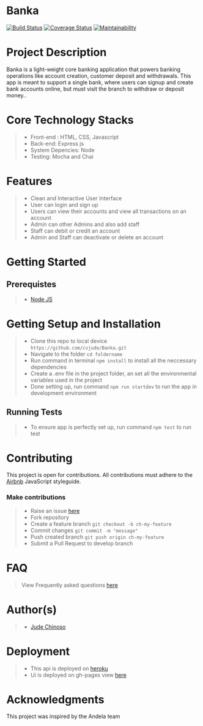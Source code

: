 # Banka

[![Build Status](https://travis-ci.org/cvjude/Banka.svg?branch=develop)](https://travis-ci.org/cvjude/Banka)
[![Coverage Status](https://coveralls.io/repos/github/cvjude/Banka/badge.svg?branch=ch-update-readme-and-add-badges-164893909)](https://coveralls.io/github/cvjude/Banka?branch=ch-update-readme-and-add-badges-164893909)
[![Maintainability](https://api.codeclimate.com/v1/badges/8a9845ae1ad1fd4d7906/maintainability)](https://codeclimate.com/github/cvjude/Banka/maintainability)

# Project Description
Banka is a light-weight core banking application that powers banking operations like account
creation, customer deposit and withdrawals. This app is meant to support a single bank, where
users can signup and create bank accounts online, but must visit the branch to withdraw or
deposit money..

# Core Technology Stacks
>- Front-end : HTML, CSS, Javascript
>- Back-end:  Express js
>- System Depencies:  Node
>- Testing: Mocha and Chai

# Features
>- Clean and Interactive User Interface
>- User can login and sign up
>- Users can view their accounts and view all transactions on an account
>- Admin can other Admins and also add staff
>- Staff can debit or credit an account
>- Admin and Staff can deactivate or delete an account

# Getting Started

## Prerequistes
>- [Node JS](https://nodejs.org/en/)

# Getting Setup and Installation
>- Clone this repo to local device `https://github.com/cvjude/Banka.git`
>- Navigate to the folder `cd foldername`
>- Run command in terminal `npm install` to install all the neccessary dependencies
>- Create a .env file in the project folder, an set all the environmental variables used in the project
>- Done setting up, run command `npm run startdev` to run the app in development environment 

## Running Tests
>- To ensure app is perfectly set up, run command `npm test` to run test

# Contributing
This project is open for contributions. All contributions must adhere to the [Airbnb](https://github.com/airbnb/javascript) JavaScript styleguide.

### Make contributions 
>- Raise an issue [here](https://github.com/cvjude/Banka/issues)
>- Fork repository
>- Create a feature branch `git checkout -b ch-my-feature`
>- Commit changes `git commit -m "message"`
>- Push created branch `git push origin ch-my-feature`
>- Submit a Pull Request to develop branch

# FAQ
> View Frequently asked questions [here](https://github.com/cvjude/Banka/wiki)

# Author(s)
>- [Jude Chinoso](https://github.com/cvjude)

# Deployment
>- This api is deployed on [heroku](https://jbankapp.herokuapp.com/api/v1/)
>- Ui is deployed on gh-pages view [here](http://cvjude.github.io/Banka/UI/index.html)

# Acknowledgments
This project was inspired by the Andela team
